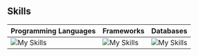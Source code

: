 ## Skills

| Programming Languages                                                                                   | Frameworks                                                                                       | Databases                                                                            |
|---------------------------------------------------------------------------------------------------------|--------------------------------------------------------------------------------------------------|--------------------------------------------------------------------------------------|
| ![My Skills](https://skillicons.dev/icons?i=js,ts,dart,rust,php,cs,cpp,python&perline=3)                | ![My Skills](https://skillicons.dev/icons?i=nodejs,nextjs,electron,flutter,tauri,laravel,dotnet&perline=3) | ![My Skills](https://skillicons.dev/icons?i=mongodb,postgres,mysql,mariadb&perline=3) |
